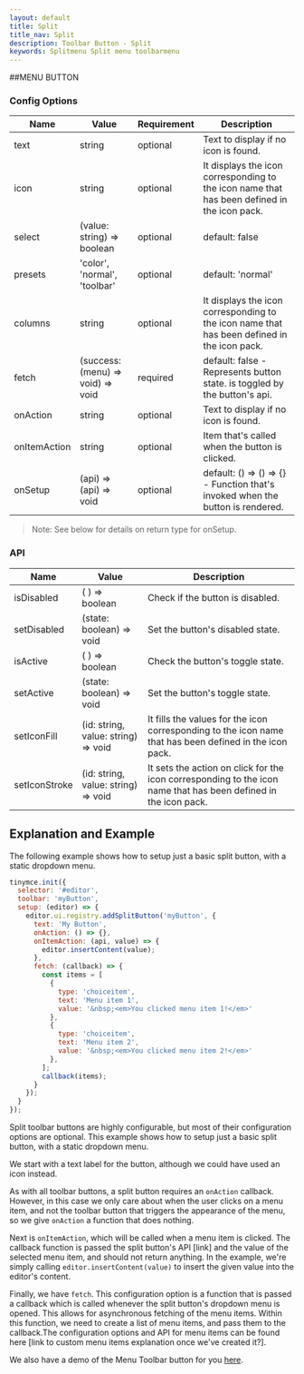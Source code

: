 ```yaml
---
layout: default
title: Split
title_nav: Split
description: Toolbar Button - Split
keywords: Splitmenu Split menu toolbarmenu
---
```



##MENU BUTTON

### Config Options

| Name | Value | Requirement | Description |
|------| ------| ------------| ----------- |
| text | string | optional | Text to display if no icon is found. |
| icon | string | optional | It displays the icon corresponding to the icon name that has been defined in the icon pack.  |
| select | (value: string) => boolean  | optional | default: false |
| presets | 'color', 'normal', 'toolbar' | optional | default: 'normal' |
| columns | string | optional | It displays the icon corresponding to the icon name that has been defined in the icon pack. |
| fetch | (success: (menu) => void) => void  | required| default: false - Represents button state. is toggled by the button's api. |
| onAction | string | optional | Text to display if no icon is found. |
| onItemAction | string | optional | Item that's called when the button is clicked. |
| onSetup | (api) => (api) => void | optional | default: () => () => {} - Function that's invoked when the button is rendered. |

> Note:  See below for details on return type for onSetup.


### API

| Name | Value | Description |
|------| ------| ------------|
| isDisabled | ( ) => boolean | Check if the button is disabled. |
| setDisabled | (state: boolean) => void | Set the button's disabled state. |
| isActive| ( ) => boolean | Check the button's toggle state. |
| setActive | (state: boolean) => void | Set the button's toggle state. |
| setIconFill | (id: string, value: string) => void | It fills the values for the icon corresponding to the icon name that has been defined in the icon pack. |
| setIconStroke | (id: string, value: string) => void | It sets the action on click for the icon corresponding to the icon name that has been defined in the icon pack. |


## Explanation and Example

The following example shows how to setup just a basic split button, with a static dropdown menu.

```js
tinymce.init({
  selector: '#editor',
  toolbar: 'myButton',
  setup: (editor) => {
    editor.ui.registry.addSplitButton('myButton', {
      text: 'My Button',
      onAction: () => {},
      onItemAction: (api, value) => {
        editor.insertContent(value);
      },
      fetch: (callback) => {
        const items = [
          {
            type: 'choiceitem',
            text: 'Menu item 1',
            value: '&nbsp;<em>You clicked menu item 1!</em>'
          },
          {
            type: 'choiceitem',
            text: 'Menu item 2',
            value: '&nbsp;<em>You clicked menu item 2!</em>'
          },
        ];
        callback(items);
      }
    });
  }
});

```

Split toolbar buttons are highly configurable, but most of their configuration options are optional. This example shows how to setup just a basic split button, with a static dropdown menu.

We start with a text label for the button, although we could have used an icon instead.

As with all toolbar buttons, a split button requires an `onAction` callback. However, in this case we only care about when the user clicks on a menu item, and not the toolbar button that triggers the appearance of the menu, so we give `onAction` a function that does nothing.

Next is `onItemAction`, which will be called when a menu item is clicked. The callback function is passed the split button's API [link] and the value of the selected menu item, and should not return anything. In the example, we're simply calling `editor.insertContent(value)` to insert the given value into the editor's content.

Finally, we have `fetch`. This configuration option is a function that is passed a callback which is called whenever the split button's dropdown menu is opened. This allows for asynchronous fetching of the menu items. Within this function, we need to create a list of menu items, and pass them to the callback.The configuration options and API for menu items can be found here [link to custom menu items explanation once we've created it?].

We also have a demo of the Menu Toolbar button for you [here]({{site.baseurl}}/demo/custom-toolbar-split-button/).
